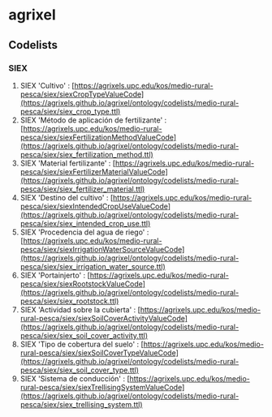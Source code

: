 # agrixel

## Codelists
### SIEX 
1. SIEX 'Cultivo' : [https://agrixels.upc.edu/kos/medio-rural-pesca/siex/siexCropTypeValueCode](https://agrixels.github.io/agrixel/ontology/codelists/medio-rural-pesca/siex/siex_crop_type.ttl)
2. SIEX 'Método de aplicación de fertilizante' : [https://agrixels.upc.edu/kos/medio-rural-pesca/siex/siexFertilizationMethodValueCode](https://agrixels.github.io/agrixel/ontology/codelists/medio-rural-pesca/siex/siex_fertilization_method.ttl)
3. SIEX 'Material fertilizante' : [https://agrixels.upc.edu/kos/medio-rural-pesca/siex/siexFertilizerMaterialValueCode](https://agrixels.github.io/agrixel/ontology/codelists/medio-rural-pesca/siex/siex_fertilizer_material.ttl)
4. SIEX 'Destino del cultivo' : [https://agrixels.upc.edu/kos/medio-rural-pesca/siex/siexIntendedCropUseValueCode](https://agrixels.github.io/agrixel/ontology/codelists/medio-rural-pesca/siex/siex_intended_crop_use.ttl)
5. SIEX 'Procedencia del agua de riego' : [https://agrixels.upc.edu/kos/medio-rural-pesca/siex/siexIrrigationWaterSourceValueCode](https://agrixels.github.io/agrixel/ontology/codelists/medio-rural-pesca/siex/siex_irrigation_water_source.ttl)
5. SIEX 'Portainjerto' : [https://agrixels.upc.edu/kos/medio-rural-pesca/siex/siexRootstockValueCode](https://agrixels.github.io/agrixel/ontology/codelists/medio-rural-pesca/siex/siex_rootstock.ttl)
6. SIEX 'Actividad sobre la cubierta' : [https://agrixels.upc.edu/kos/medio-rural-pesca/siex/siexSoilCoverActivityValueCode](https://agrixels.github.io/agrixel/ontology/codelists/medio-rural-pesca/siex/siex_soil_cover_activity.ttl)
7. SIEX 'Tipo de cobertura del suelo' : [https://agrixels.upc.edu/kos/medio-rural-pesca/siex/siexSoilCoverTypeValueCode](https://agrixels.github.io/agrixel/ontology/codelists/medio-rural-pesca/siex/siex_soil_cover_type.ttl)
8. SIEX 'Sistema de conducción' : [https://agrixels.upc.edu/kos/medio-rural-pesca/siex/siexTrellisingSystemValueCode](https://agrixels.github.io/agrixel/ontology/codelists/medio-rural-pesca/siex/siex_trellising_system.ttl)

   



